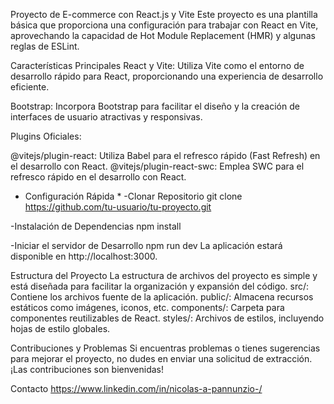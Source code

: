 Proyecto de E-commerce con React.js y Vite
Este proyecto es una plantilla básica que proporciona una configuración para trabajar con React en Vite, aprovechando la capacidad de Hot Module Replacement (HMR) y algunas reglas de ESLint.

Características Principales
React y Vite: Utiliza Vite como el entorno de desarrollo rápido para React, proporcionando una experiencia de desarrollo eficiente.

Bootstrap: Incorpora Bootstrap para facilitar el diseño y la creación de interfaces de usuario atractivas y responsivas.

Plugins Oficiales:

@vitejs/plugin-react: Utiliza Babel para el refresco rápido (Fast Refresh) en el desarrollo con React.
@vitejs/plugin-react-swc: Emplea SWC para el refresco rápido en el desarrollo con React.

* Configuración Rápida *
-Clonar Repositorio
git clone https://github.com/tu-usuario/tu-proyecto.git

-Instalación de Dependencias
npm install

-Iniciar el servidor de Desarrollo
npm run dev
La aplicación estará disponible en http://localhost:3000.

Estructura del Proyecto
La estructura de archivos del proyecto es simple y está diseñada para facilitar la organización y expansión del código.
src/: Contiene los archivos fuente de la aplicación.
public/: Almacena recursos estáticos como imágenes, iconos, etc.
components/: Carpeta para componentes reutilizables de React.
styles/: Archivos de estilos, incluyendo hojas de estilo globales.

Contribuciones y Problemas
Si encuentras problemas o tienes sugerencias para mejorar el proyecto, no dudes en enviar una solicitud de extracción. ¡Las contribuciones son bienvenidas!

Contacto
https://www.linkedin.com/in/nicolas-a-pannunzio-/